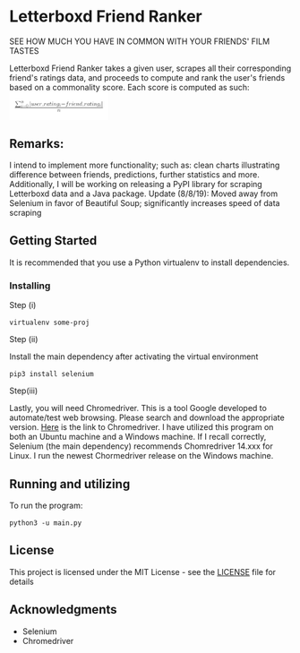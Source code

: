 # Letterboxd Friend Ranker
SEE HOW MUCH YOU HAVE IN COMMON WITH YOUR FRIENDS' FILM TASTES

Letterboxd Friend Ranker takes a given user, scrapes all their corresponding friend's ratings data, and proceeds to compute and rank  the user's friends based on a commonality score. Each score is computed as such:  
<a href="url"><img src="https://raw.githubusercontent.com/BBottoml/Letterboxd-friend-ranker/master/Screenshot%20(71).png" align="center" height=35% width=35% ></a>

## Remarks:
I intend to implement more functionality; such as: clean charts illustrating difference between friends, predictions, further statistics and more. Additionally, I will be working on releasing a PyPI library for scraping Letterboxd data and a Java package. Update (8/8/19): Moved away from Selenium in favor of Beautiful Soup; significantly increases speed of data scraping

## Getting Started

It is recommended that you use a Python virtualenv to install dependencies.

### Installing

Step (i)

```
virtualenv some-proj
```

Step (ii)

Install the main dependency after activating the virtual environment 

```
pip3 install selenium
```

Step(iii)

Lastly, you will need Chromedriver. This is a tool Google developed to automate/test web browsing. Please search and download the appropriate version. <a href="http://chromedriver.chromium.org/">Here</a> is the link to Chromedriver. I have utilized this program on both an Ubuntu machine and a Windows machine. If I recall correctly, Selenium (the main dependency) recommends Chomredriver 14.xxx for Linux. I run the newest Chormedriver release on the Windows machine.  

## Running and utilizing 

To run the program:

```
python3 -u main.py
```

## License

This project is licensed under the MIT License - see the [LICENSE](LICENSE) file for details

## Acknowledgments

* Selenium
* Chromedriver
